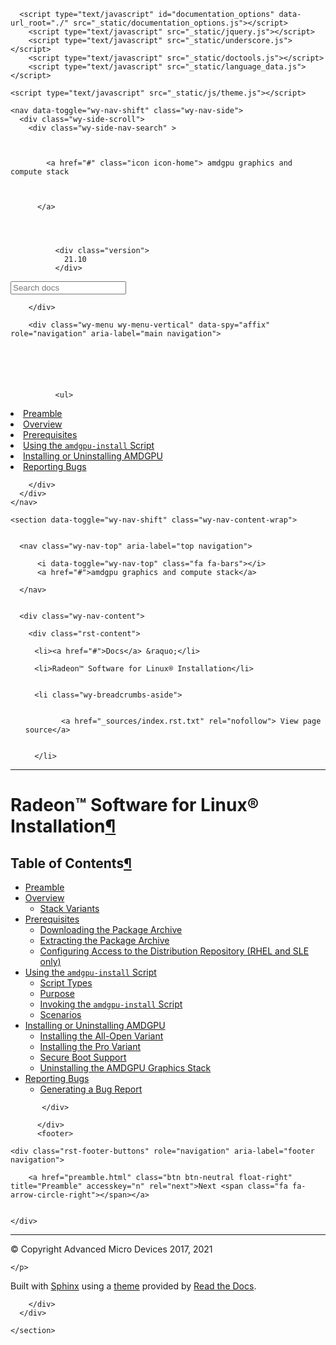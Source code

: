 

<!DOCTYPE html>
<!--[if IE 8]><html class="no-js lt-ie9" lang="en" > <![endif]-->
<!--[if gt IE 8]><!--> <html class="no-js" lang="en" > <!--<![endif]-->
<head>
  <meta charset="utf-8">
  
  <meta name="viewport" content="width=device-width, initial-scale=1.0">
  
  <title>Radeon™ Software for Linux® Installation &mdash; amdgpu graphics and compute stack 21.10-1247438 documentation</title>
  

  
  
  
  

  
  <script type="text/javascript" src="_static/js/modernizr.min.js"></script>
  
    
      <script type="text/javascript" id="documentation_options" data-url_root="./" src="_static/documentation_options.js"></script>
        <script type="text/javascript" src="_static/jquery.js"></script>
        <script type="text/javascript" src="_static/underscore.js"></script>
        <script type="text/javascript" src="_static/doctools.js"></script>
        <script type="text/javascript" src="_static/language_data.js"></script>
    
    <script type="text/javascript" src="_static/js/theme.js"></script>

    

  
  <link rel="stylesheet" href="_static/css/theme.css" type="text/css" />
  <link rel="stylesheet" href="_static/pygments.css" type="text/css" />
    <link rel="index" title="Index" href="genindex.html" />
    <link rel="search" title="Search" href="search.html" />
    <link rel="next" title="Preamble" href="preamble.html" /> 
</head>

<body class="wy-body-for-nav">

   
  <div class="wy-grid-for-nav">
    
    <nav data-toggle="wy-nav-shift" class="wy-nav-side">
      <div class="wy-side-scroll">
        <div class="wy-side-nav-search" >
          

          
            <a href="#" class="icon icon-home"> amdgpu graphics and compute stack
          

          
          </a>

          
            
            
              <div class="version">
                21.10
              </div>
            
          

          
<div role="search">
  <form id="rtd-search-form" class="wy-form" action="search.html" method="get">
    <input type="text" name="q" placeholder="Search docs" />
    <input type="hidden" name="check_keywords" value="yes" />
    <input type="hidden" name="area" value="default" />
  </form>
</div>

          
        </div>

        <div class="wy-menu wy-menu-vertical" data-spy="affix" role="navigation" aria-label="main navigation">
          
            
            
              
            
            
              <ul>
<li class="toctree-l1"><a class="reference internal" href="preamble.html">Preamble</a></li>
<li class="toctree-l1"><a class="reference internal" href="install-overview.html">Overview</a></li>
<li class="toctree-l1"><a class="reference internal" href="install-prereq.html">Prerequisites</a></li>
<li class="toctree-l1"><a class="reference internal" href="install-script.html">Using the <code class="docutils literal notranslate"><span class="pre">amdgpu-install</span></code> Script</a></li>
<li class="toctree-l1"><a class="reference internal" href="install-installing.html">Installing or Uninstalling AMDGPU</a></li>
<li class="toctree-l1"><a class="reference internal" href="install-bugrep.html">Reporting Bugs</a></li>
</ul>

            
          
        </div>
      </div>
    </nav>

    <section data-toggle="wy-nav-shift" class="wy-nav-content-wrap">

      
      <nav class="wy-nav-top" aria-label="top navigation">
        
          <i data-toggle="wy-nav-top" class="fa fa-bars"></i>
          <a href="#">amdgpu graphics and compute stack</a>
        
      </nav>


      <div class="wy-nav-content">
        
        <div class="rst-content">
        
          















<div role="navigation" aria-label="breadcrumbs navigation">

  <ul class="wy-breadcrumbs">
    
      <li><a href="#">Docs</a> &raquo;</li>
        
      <li>Radeon™ Software for Linux® Installation</li>
    
    
      <li class="wy-breadcrumbs-aside">
        
            
            <a href="_sources/index.rst.txt" rel="nofollow"> View page source</a>
          
        
      </li>
    
  </ul>

  
  <hr/>
</div>
          <div role="main" class="document" itemscope="itemscope" itemtype="http://schema.org/Article">
           <div itemprop="articleBody">
            
  <div class="section" id="radeon-software-for-linux-installation">
<h1>Radeon™ Software for Linux® Installation<a class="headerlink" href="#radeon-software-for-linux-installation" title="Permalink to this headline">¶</a></h1>
<div class="section" id="table-of-contents">
<h2>Table of Contents<a class="headerlink" href="#table-of-contents" title="Permalink to this headline">¶</a></h2>
<div class="toctree-wrapper compound">
<ul>
<li class="toctree-l1"><a class="reference internal" href="preamble.html">Preamble</a></li>
<li class="toctree-l1"><a class="reference internal" href="install-overview.html">Overview</a><ul>
<li class="toctree-l2"><a class="reference internal" href="install-overview.html#stack-variants">Stack Variants</a></li>
</ul>
</li>
<li class="toctree-l1"><a class="reference internal" href="install-prereq.html">Prerequisites</a><ul>
<li class="toctree-l2"><a class="reference internal" href="install-prereq.html#downloading-the-package-archive">Downloading the Package Archive</a></li>
<li class="toctree-l2"><a class="reference internal" href="install-prereq.html#extracting-the-package-archive">Extracting the Package Archive</a></li>
<li class="toctree-l2"><a class="reference internal" href="install-prereq.html#configuring-access-to-the-distribution-repository-rhel-and-sle-only">Configuring Access to the Distribution Repository (RHEL and SLE only)</a></li>
</ul>
</li>
<li class="toctree-l1"><a class="reference internal" href="install-script.html">Using the <code class="docutils literal notranslate"><span class="pre">amdgpu-install</span></code> Script</a><ul>
<li class="toctree-l2"><a class="reference internal" href="install-script.html#script-types">Script Types</a></li>
<li class="toctree-l2"><a class="reference internal" href="install-script.html#purpose">Purpose</a></li>
<li class="toctree-l2"><a class="reference internal" href="install-script.html#invoking-the-amdgpu-install-script">Invoking the <code class="docutils literal notranslate"><span class="pre">amdgpu-install</span></code> Script</a></li>
<li class="toctree-l2"><a class="reference internal" href="install-script.html#scenarios">Scenarios</a></li>
</ul>
</li>
<li class="toctree-l1"><a class="reference internal" href="install-installing.html">Installing or Uninstalling AMDGPU</a><ul>
<li class="toctree-l2"><a class="reference internal" href="install-installing.html#installing-the-all-open-variant">Installing the All-Open Variant</a></li>
<li class="toctree-l2"><a class="reference internal" href="install-installing.html#installing-the-pro-variant">Installing the Pro Variant</a></li>
<li class="toctree-l2"><a class="reference internal" href="install-installing.html#secure-boot-support">Secure Boot Support</a></li>
<li class="toctree-l2"><a class="reference internal" href="install-installing.html#uninstalling-the-amdgpu-graphics-stack">Uninstalling the AMDGPU Graphics Stack</a></li>
</ul>
</li>
<li class="toctree-l1"><a class="reference internal" href="install-bugrep.html">Reporting Bugs</a><ul>
<li class="toctree-l2"><a class="reference internal" href="install-bugrep.html#generating-a-bug-report">Generating a Bug Report</a></li>
</ul>
</li>
</ul>
</div>
</div>
</div>


           </div>
           
          </div>
          <footer>
  
    <div class="rst-footer-buttons" role="navigation" aria-label="footer navigation">
      
        <a href="preamble.html" class="btn btn-neutral float-right" title="Preamble" accesskey="n" rel="next">Next <span class="fa fa-arrow-circle-right"></span></a>
      
      
    </div>
  

  <hr/>

  <div role="contentinfo">
    <p>
        &copy; Copyright Advanced Micro Devices 2017, 2021

    </p>
  </div>
  Built with <a href="http://sphinx-doc.org/">Sphinx</a> using a <a href="https://github.com/rtfd/sphinx_rtd_theme">theme</a> provided by <a href="https://readthedocs.org">Read the Docs</a>. 

</footer>

        </div>
      </div>

    </section>

  </div>
  


  <script type="text/javascript">
      jQuery(function () {
          SphinxRtdTheme.Navigation.enable(true);
      });
  </script>

  
  
    
   

</body>
</html>